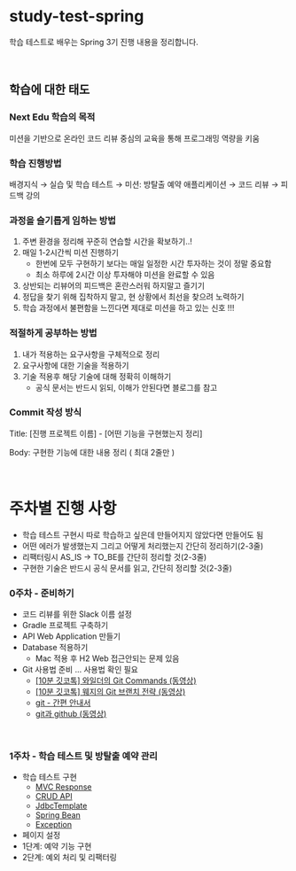 # study-test-spring
학습 테스트로 배우는 Spring 3기 진행 내용을 정리합니다.

<br />

## 학습에 대한 태도

### Next Edu 학습의 목적
미션을 기반으로 온라인 코드 리뷰 중심의 교육을 통해 프로그래밍 역량을 키움

### 학습 진행방법
배경지식 → 실습 및 학습 테스트 → 미션: 방탈출 예약 애플리케이션 → 코드 리뷰 → 피드백 강의

### 과정을 슬기롭게 임하는 방법
1. 주변 환경을 정리해 꾸준히 연습할 시간을 확보하기..!
2. 매일 1-2시간씩 미션 진행하기
    - 한번에 모두 구현하기 보다는 매일 일정한 시간 투자하는 것이 정말 중요함
    - 최소 하루에 2시간 이상 투자해야 미션을 완료할 수 있음
3. 상반되는 리뷰어의 피드백은 혼란스러워 하지말고 즐기기
4. 정답을 찾기 위해 집착하지 말고, 현 상황에서 최선을 찾으려 노력하기
5. 학습 과정에서 불편함을 느낀다면 제대로 미션을 하고 있는 신호 !!!

### 적절하게 공부하는 방법
1. 내가 적용하는 요구사항을 구체적으로 정리
2. 요구사항에 대한 기술을 적용하기
3. 기술 적용후 해당 기술에 대해 정확히 이해하기
    - 공식 문서는 반드시 읽되, 이해가 안된다면 블로그를 참고
  
### Commit 작성 방식
Title: [진행 프로젝트 이름] - [어떤 기능을 구현했는지 정리]

Body: 구현한 기능에 대한 내용 정리 ( 최대 2줄만 )

<br />

# 주차별 진행 사항
- 학습 테스트 구현시 따로 학습하고 싶은데 만들어지지 않았다면 만들어도 됨
- 어떤 에러가 발생했는지 그리고 어떻게 처리했는지 간단히 정리하기(2-3줄)
- 리팩터링시 AS_IS -> TO_BE를 간단히 정리할 것(2-3줄)
- 구현한 기술은 반드시 공식 문서를 읽고, 간단히 정리할 것(2-3줄)

### 0주차 - 준비하기
- 코드 리뷰를 위한 Slack 이름 설정
- Gradle 프로젝트 구축하기
- API Web Application 만들기
- Database 적용하기
  - Mac 적용 후 H2 Web 접근안되는 문제 있음 
- Git 사용법 준비 ... 사용법 확인 필요
  - [[10분 깃코톡] 와일더의 Git Commands (동영상)](https://www.youtube.com/watch?v=JsRD2AWxxFg)
  - [[10분 깃코톡] 웨지의 Git 브랜치 전략 (동영상)](https://www.youtube.com/watch?v=jeaf8OXYO1g)
  - [git - 간편 안내서](https://rogerdudler.github.io/git-guide/index.ko.html)
  - [git과 github (동영상)](https://www.inflearn.com/course/git-and-github#curriculum)

<br/>

### 1주차 - 학습 테스트 및 방탈출 예약 관리
  - 학습 테스트 구현
      - [MVC Response](https://github.com/OikimiO/study-test-spring/tree/main/1week/initial1)
      - [CRUD API](https://github.com/OikimiO/study-test-spring/tree/main/1week/initial2)
      - [JdbcTemplate](https://github.com/OikimiO/study-test-spring/tree/main/1week/initial4)
      - [Spring Bean](https://github.com/OikimiO/study-test-spring/tree/main/1week/initial5)
      - [Exception](https://github.com/OikimiO/study-test-spring/tree/main/1week/initial3)
  - 페이지 설정
  - 1단계: 예약 기능 구현
  - 2단계: 예외 처리 및 리팩터링
